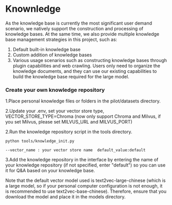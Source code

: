 # Knownledge

As the knowledge base is currently the most significant user demand scenario, we natively support the construction and processing of knowledge bases. At the same time, we also provide multiple knowledge base management strategies in this project, such as:
1. Default built-in knowledge base
2. Custom addition of knowledge bases
3. Various usage scenarios such as constructing knowledge bases through plugin capabilities and web crawling. Users only need to organize the knowledge documents, and they can use our existing capabilities to build the knowledge base required for the large model.


### Create your own knowledge repository

1.Place personal knowledge files or folders in the pilot/datasets directory.

2.Update your .env, set your vector store type, VECTOR_STORE_TYPE=Chroma
(now only support Chroma and Milvus, if you set Milvus, please set MILVUS_URL and MILVUS_PORT)

2.Run the knowledge repository script in the tools directory.

```
python tools/knowledge_init.py

--vector_name : your vector store name  default_value:default

```

3.Add the knowledge repository in the interface by entering the name of your knowledge repository (if not specified, enter "default") so you can use it for Q&A based on your knowledge base. 

Note that the default vector model used is text2vec-large-chinese (which is a large model, so if your personal computer configuration is not enough, it is recommended to use text2vec-base-chinese). Therefore, ensure that you download the model and place it in the models directory.
